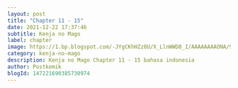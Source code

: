 ```yaml
---
layout: post 
title: "Chapter 11 - 15"
date: 2021-12-22 17:37:46
subtitle: Kenja no Mago
label: chapter
image: https://1.bp.blogspot.com/-JYgCKhHZz8U/X_LlnWWD8_I/AAAAAAAAONA/92V36Wl5V1wJQOdzk8YCrACC3tkWAKNgwCLcBGAsYHQ/s72-c/Kenja-no-Mago.jpg
category: kenja-no-mago
description: Kenja no Mago Chapter 11 - 15 bahasa indonesia 
author: Postkomik
blogId: 147221690385730974
---
```

